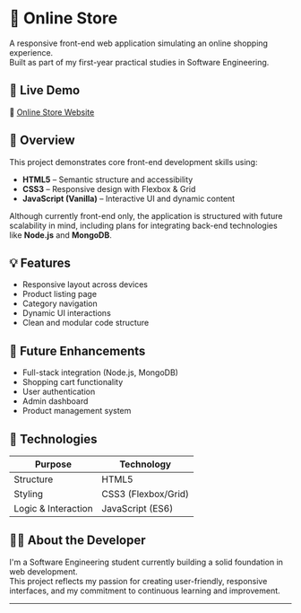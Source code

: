 # 🛒 Online Store

A responsive front-end web application simulating an online shopping experience.  
Built as part of my first-year practical studies in Software Engineering.

## 🚀 Live Demo

🔗 [Online Store Website](https://netanel1010.github.io/online-store/)

## 📌 Overview

This project demonstrates core front-end development skills using:

- **HTML5** – Semantic structure and accessibility  
- **CSS3** – Responsive design with Flexbox & Grid  
- **JavaScript (Vanilla)** – Interactive UI and dynamic content  

Although currently front-end only, the application is structured with future scalability in mind, including plans for integrating back-end technologies like **Node.js** and **MongoDB**.

## 💡 Features

- Responsive layout across devices  
- Product listing page  
- Category navigation  
- Dynamic UI interactions  
- Clean and modular code structure

## 🧠 Future Enhancements

- Full-stack integration (Node.js, MongoDB)  
- Shopping cart functionality  
- User authentication  
- Admin dashboard  
- Product management system

## 📁 Technologies

| Purpose             | Technology         |
|---------------------|--------------------|
| Structure           | HTML5              |
| Styling             | CSS3 (Flexbox/Grid)|
| Logic & Interaction | JavaScript (ES6)   |

## 👨‍💻 About the Developer

I'm a Software Engineering student currently building a solid foundation in web development.  
This project reflects my passion for creating user-friendly, responsive interfaces, and my commitment to continuous learning and improvement.

---
